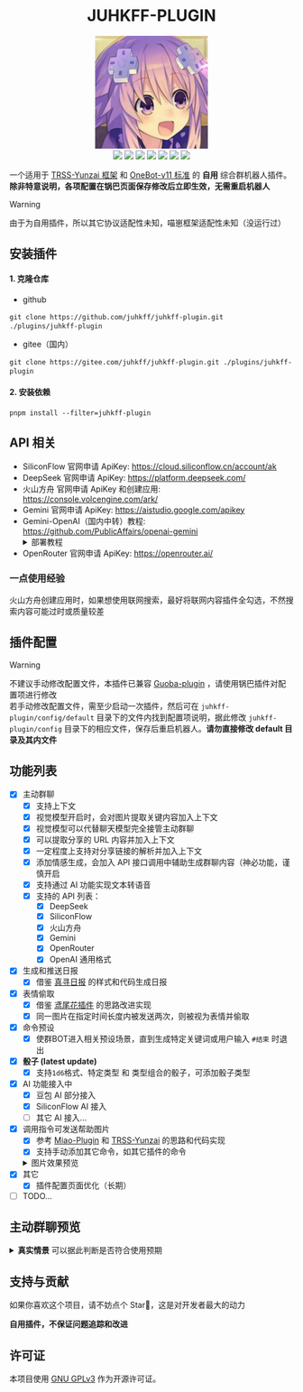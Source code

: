 <div align="center">

# JUHKFF-PLUGIN

<img src="./resources/images/icon.jpg" width = 200px height = 200px/>
<br>
<img src="https://img.shields.io/badge/-Node.js->=23-3C873A?style=flat&logo=Node.js&logoColor=white"/>
<img src="https://img.shields.io/badge/Gihub-综合插件-skyblue?style=flat-square&logo=github"/>
<img src ="https://img.shields.io/github/license/juhkff/juhkff-plugin"/>
<img src ="https://img.shields.io/github/languages/top/juhkff/juhkff-plugin?logo=github"/>

<img src ="https://img.shields.io/badge/v3-null?label=TRSS-Yunzai"/>
<img src="https://img.shields.io/badge/v11-null?label=OneBot">

<img src="https://count.getloli.com/@juhkff-plugin?juhkff-plugin&theme=random&padding=7&offset=0&align=top&scale=1&pixelated=0&darkmode=auto" />
</div>

一个适用于 [TRSS-Yunzai 框架](https://github.com/TimeRainStarSky/Yunzai) 和 [OneBot-v11 标准](https://onebot.dev) 的 **自用** 综合群机器人插件。**除非特意说明，各项配置在锅巴页面保存修改后立即生效，无需重启机器人**

> [!WARNING]
> 由于为自用插件，所以其它协议适配性未知，喵崽框架适配性未知（没运行过）

<!-- <div style="color:red; font-weight:bold;">
由于群聊接口配置结构发生变动，可能需要重新进行配置
</div> -->

## 安装插件

#### 1. 克隆仓库

- github

```
git clone https://github.com/juhkff/juhkff-plugin.git ./plugins/juhkff-plugin
```

- gitee（国内）

```
git clone https://gitee.com/juhkff/juhkff-plugin.git ./plugins/juhkff-plugin
```

#### 2. 安装依赖

```
pnpm install --filter=juhkff-plugin
```

## API 相关

- SiliconFlow 官网申请 ApiKey: https://cloud.siliconflow.cn/account/ak
- DeepSeek 官网申请 ApiKey: https://platform.deepseek.com/
- 火山方舟 官网申请 ApiKey 和创建应用: https://console.volcengine.com/ark/
- Gemini 官网申请 ApiKey: https://aistudio.google.com/apikey
- Gemini-OpenAI（国内中转）教程: https://github.com/PublicAffairs/openai-gemini
  <details><summary>部署教程</summary>
  （需有一个国内可访问的域名）<br>
  1. 进入openai-gemini仓库<br>
  2. 点击 'Deploy to Cloudflare'<br>
  3. 按提示部署项目（会 fork private 仓库）<br>
  4. 将域名迁移到 Cloudflare: Cloudflare 账户主页 -> 添加域 -> 添加自己的域名 -> 按提示在原DNS提供方官网上将DNS服务器替换为Cloudflare提供的两个服务器 -> 继续按提示完成操作<br>
  5. Cloudflare 账户主页 -> 计算(Workers) -> 部署的openai-gemini -> 设置 -> 添加域和路由 -> 添加自己的域名<br>
  6. 可通过 `https://自定义域名/v1/chat/completions` 访问自己的 openai-gemini 服务，实现国内调用 Gemini
  </details>
- OpenRouter 官网申请 ApiKey: https://openrouter.ai/

### 一点使用经验

火山方舟创建应用时，如果想使用联网搜索，最好将联网内容插件全勾选，不然搜索内容可能过时或质量较差

## 插件配置

> [!WARNING]
> 不建议手动修改配置文件，本插件已兼容 [Guoba-plugin](https://github.com/guoba-yunzai/guoba-plugin) ，请使用锅巴插件对配置项进行修改 <br>
> 若手动修改配置文件，需至少启动一次插件，然后可在 `juhkff-plugin/config/default` 目录下的文件内找到配置项说明，据此修改 `juhkff-plugin/config` 目录下的相应文件，保存后重启机器人。**请勿直接修改 default 目录及其内文件**

## 功能列表

- [x] 主动群聊
  - [x] 支持上下文
  - [x] 视觉模型开启时，会对图片提取关键内容加入上下文
  - [x] 视觉模型可以代替聊天模型完全接管主动群聊
  - [x] 可以提取分享的 URL 内容并加入上下文
  - [x] 一定程度上支持对分享链接的解析并加入上下文
  - [x] 添加情感生成，会加入 API 接口调用中辅助生成群聊内容（神必功能，谨慎开启
  - [x] 支持通过 AI 功能实现文本转语音
  - [x] 支持的 API 列表：
    - [x] DeepSeek
    - [x] SiliconFlow
    - [x] 火山方舟
    - [x] Gemini
    - [x] OpenRouter
    - [x] OpenAI 通用格式
- [x] 生成和推送日报
  - [x] 借鉴 [真寻日报](https://github.com/HibiKier/nonebot-plugin-zxreport) 的样式和代码生成日报
- [x] 表情偷取
  - [x] 借鉴 [鸢尾花插件](https://github.com/logier/logier-plugins) 的思路改进实现
  - [x] 同一图片在指定时间长度内被发送两次，则被视为表情并偷取
- [x] 命令预设
  - [x] 使群BOT进入相关预设场景，直到生成特定关键词或用户输入 `#结束` 时退出
- [x] **骰子 (latest update)**
  - [x] 支持`1d6`格式、特定类型 和 类型组合的骰子，可添加骰子类型 
- [x] AI 功能接入中
  - [x] 豆包 AI 部分接入
  - [x] SiliconFlow AI 接入
  - [ ] 其它 AI 接入...
- [x] 调用指令可发送帮助图片
  - [x] 参考 [Miao-Plugin](https://github.com/yoimiya-kokomi/miao-plugin) 和 [TRSS-Yunzai](https://github.com/TimeRainStarSky/Yunzai) 的思路和代码实现
  - [x] 支持手动添加其它命令，如其它插件的命令
  <details>
    <summary>图片效果预览</summary>
    <img src="./resources/images/help-screenshot.png"/>
  </details>
- [x] 其它
  - [x] 插件配置页面优化（长期）
- [ ] TODO...

## 主动群聊预览

<details>
  <summary><b>真实情景</b> 可以据此判断是否符合使用预期</summary>
  <img src="./resources/images/preview.jpg"/>
</details>

## 支持与贡献

如果你喜欢这个项目，请不妨点个 Star🌟，这是对开发者最大的动力

**自用插件，不保证问题追踪和改进**

## 许可证

本项目使用 [GNU GPLv3](https://choosealicense.com/licenses/gpl-3.0/) 作为开源许可证。
